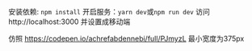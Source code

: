 安装依赖: `npm install`
开启服务：`yarn dev`或`npm run dev`
访问 http://localhost:3000 并设置成移动端

仿照 https://codepen.io/achrefabdennebi/full/PJmyzL 最小宽度为375px